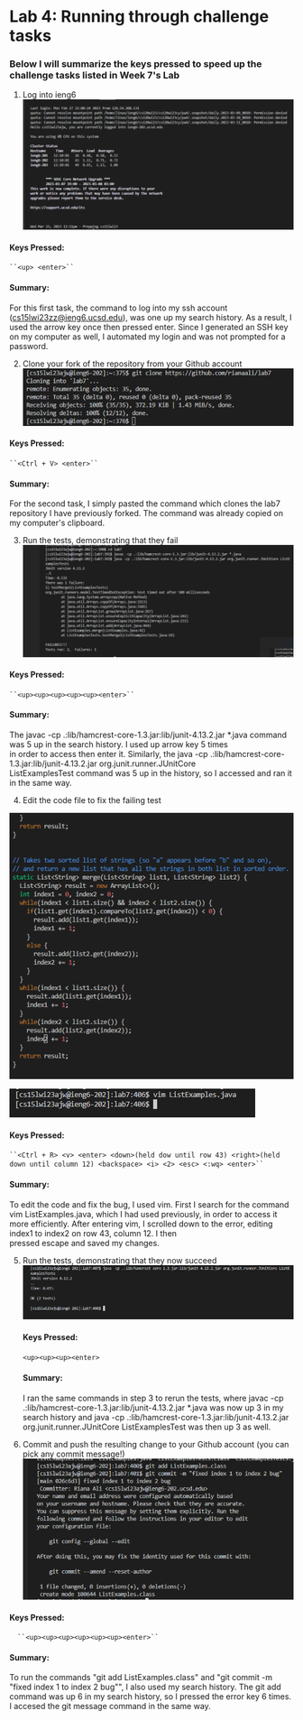 # Lab 4: Running through challenge tasks
### Below I will summarize the keys pressed to speed up the challenge tasks listed in Week 7's Lab
1. Log into ieng6
 ![Image](lab4screen1.png)
  
#### Keys Pressed: 
    ``<up> <enter>``
  
 #### Summary: 
For this first task, the command to log into my ssh account (cs15lwi23zz@ieng6.ucsd.edu), was one up my search history. As a result, I used     the  arrow key once then pressed enter. Since I generated an SSH key on my computer as well, I automated my login and was not prompted for a     password.
  
2. Clone your fork of the repository from your Github account
  ![Image](lab4screen2.png)
    
  #### Keys Pressed: 
    ``<Ctrl + V> <enter>``
  
  
  #### Summary: 
   For the second task, I simply pasted the command which clones the lab7 repository I have previously forked. The command was already copied on 
   my computer's clipboard.
  
3. Run the tests, demonstrating that they fail
  ![Image](labscreen3.png)
  
  #### Keys Pressed: 
    ``<up><up><up><up><up><enter>``
  
  #### Summary: 
   The javac -cp .:lib/hamcrest-core-1.3.jar:lib/junit-4.13.2.jar *.java command was 5 up in the search history. I used up arrow key 5 times  
   in order to access then enter it. Similarly, the java -cp .:lib/hamcrest-core-1.3.jar:lib/junit-4.13.2.jar org.junit.runner.JUnitCore      
   ListExamplesTest command was 5 up in the history, so I accessed and ran it in the same way.

4. Edit the code file to fix the failing test

![Image](lab4screen4.png)

![Image](lab4screen0.png)


  #### Keys Pressed: 
    ``<Ctrl + R> <v> <enter> <down>(held dow until row 43) <right>(held down until column 12) <backspace> <i> <2> <esc> <:wq> <enter>``
   
   
  #### Summary:
   To edit the code and fix the bug, I used vim. First I search for the command vim ListExamples.java, which I had used previously, in order 
   to access it more efficiently. After entering vim, I scrolled down to the error, editing index1 to index2 on row 43, column 12. I then  
   pressed escape and saved my changes.
     
5. Run the tests, demonstrating that they now succeed
  ![Image](lab4screen6.png)
    
   #### Keys Pressed: 
    ``<up><up><up><enter>``
  
   #### Summary: 
   I ran the same commands in step 3 to rerun the tests, where javac -cp .:lib/hamcrest-core-1.3.jar:lib/junit-4.13.2.jar *.java was now up 3 
   in my search history and java -cp .:lib/hamcrest-core-1.3.jar:lib/junit-4.13.2.jar org.junit.runner.JUnitCore ListExamplesTest was then up 3 
   as well.
  
6. Commit and push the resulting change to your Github account (you can pick any commit message!)
  ![Image](lab4screen5.png)
    
 #### Keys Pressed: 
      ``<up><up><up><up><up><up><enter>``
  
  
 #### Summary: 
   To run the commands "git add ListExamples.class" and "git commit -m "fixed index 1 to index 2 bug"", I also used my search history. The git 
   add command was up 6 in my search history, so I pressed the error key 6 times. I accesed the git message command in the same way.
  

  

  

